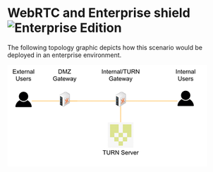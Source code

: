 # WebRTC and Enterprise shield  ![Enterprise Edition](../enterprise-feature.png)

The following topology graphic depicts how this scenario would be deployed in an enterprise environment.

![turn](docker-turn.png)